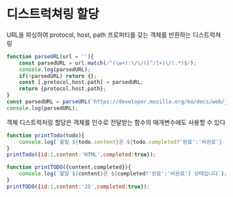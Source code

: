 # 디스트럭쳐링 할당

URL을 파싱하여 protocol, host, path 프로퍼티를 갖는 객체를 반환하는 디스트럭쳐링

```jsx
function parseURL(url = ''){
    const parsedURL = url.match(/^(\w+):\/\/([^/]+)\/(.*)$/);
    console.log(parsedURL);
    if(!parsedURL) return {};
    const [,protocol,host,path] = parsedURL;
    return {protocol,host,path};
}
const parsedURL = parseURL('https://developer.mozilla.org/ko/docs/web/javascript');
console.log(parsedURL);
```

객체 디스트럭처링 할당은 객체를 인수로 전달받는 함수의 매개변수에도 사용할 수 있다

```jsx
function printTodo(todo){
    console.log(`할일 ${todo.content}은 ${todo.completed?'완료':'비완료'} 상태입니다`);   
}
printTodo({id:1,content:'HTML',completed:true});

function printTODO({content,completed}){
    console.log(`할일 ${content}은 ${completed?'완료':'비완료'} 상태입니다`);
}
printTODO({id:1,content:'JS',completed:true});
```